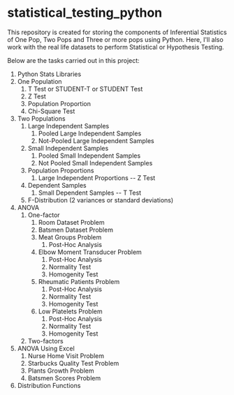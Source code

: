 # statistical_testing_python
This repository is created for storing the components of Inferential Statistics of One Pop, Two Pops and Three or more pops using Python. Here, I'll also work with the real life datasets to perform Statistical or Hypothesis Testing.

Below are the tasks carried out in this project:

1. Python Stats Libraries
2. One Population
	1. T Test or STUDENT-T or STUDENT Test
	2. Z Test
	3. Population Proportion
	4. Chi-Square Test
3. Two Populations
	1. Large Independent Samples
		1. Pooled Large Independent Samples
		2. Not-Pooled Large Independent Samples
	2. Small Independent Samples
		1. Pooled Small Independent Samples
		2. Not Pooled Small Independent Samples
	3. Population Proportions
		1. Large Independent Proportions -- Z Test
	4. Dependent Samples
		1. Small Dependent Samples -- T Test
	5. F-Distribution (2 variances or standard deviations)
4. ANOVA
	1. One-factor
        1. Room Dataset Problem
        2. Batsmen Dataset Problem
        3. Meat Groups Problem
            1. Post-Hoc Analysis
        4. Elbow Moment Transducer Problem
            1. Post-Hoc Analysis
            2. Normality Test
            3. Homogenity Test
        5. Rheumatic Patients Problem
            1. Post-Hoc Analysis
            2. Normality Test
            3. Homogenity Test
        6. Low Platelets Problem
            1. Post-Hoc Analysis
            2. Normality Test
            3. Homogenity Test
    2. Two-factors
5. ANOVA Using Excel
	1. Nurse Home Visit Problem
	2. Starbucks Quality Test Problem
	3. Plants Growth Problem
	4. Batsmen Scores Problem
6. Distribution Functions